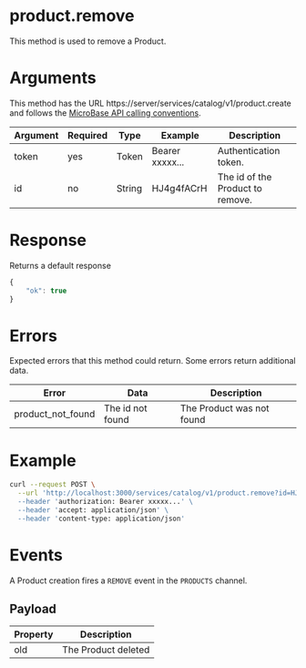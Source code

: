 # product.remove

This method is used to remove a Product.

# Arguments

This method has the URL https://server/services/catalog/v1/product.create and 
follows the [MicroBase API calling conventions](../calling-conventions.html).

Argument | Required | Type | Example | Description
---------|----------|------|---------|------------
token         | yes | Token  | Bearer xxxxx... | Authentication token.
id            | no  | String | HJ4g4fACrH      | The id of the Product to remove.

# Response

Returns a default response
```javascript
{
    "ok": true
}
```

# Errors

Expected errors that this method could return. Some errors return additional data.

Error | Data | Description
------|------|------------
product_not_found | The id not found | The Product was not found

# Example

```bash
curl --request POST \
  --url 'http://localhost:3000/services/catalog/v1/product.remove?id=HJ4g4fACrH \
  --header 'authorization: Bearer xxxxx...' \
  --header 'accept: application/json' \
  --header 'content-type: application/json'
```

# Events

A Product creation fires a `REMOVE` event in the `PRODUCTS` channel.

## Payload

Property | Description
---------|------------
old  | The Product deleted